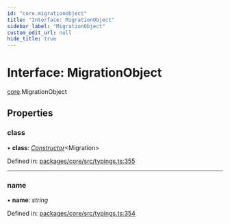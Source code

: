 ```yaml
---
id: "core.migrationobject"
title: "Interface: MigrationObject"
sidebar_label: "MigrationObject"
custom_edit_url: null
hide_title: true
---
```


# Interface: MigrationObject

[core](../modules/core.md).MigrationObject

## Properties

### class

• **class**: [*Constructor*](../modules/core.md#constructor)<Migration\>

Defined in: [packages/core/src/typings.ts:355](https://github.com/mikro-orm/mikro-orm/blob/bcf1a0899b/packages/core/src/typings.ts#L355)

___

### name

• **name**: *string*

Defined in: [packages/core/src/typings.ts:354](https://github.com/mikro-orm/mikro-orm/blob/bcf1a0899b/packages/core/src/typings.ts#L354)
